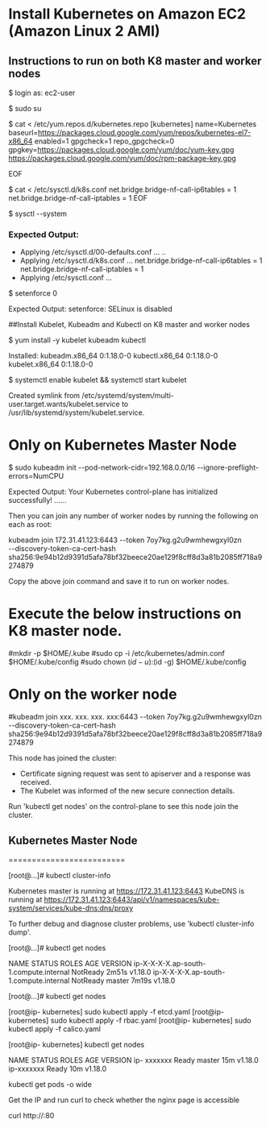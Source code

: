 # Install Kubernetes on Amazon EC2 (Amazon Linux 2 AMI)


## Instructions to run on both K8 master and worker nodes

$ login as: ec2-user

$ sudo su

$ cat <<EOF > /etc/yum.repos.d/kubernetes.repo
[kubernetes]
name=Kubernetes
baseurl=https://packages.cloud.google.com/yum/repos/kubernetes-el7-x86_64
enabled=1
gpgcheck=1
repo_gpgcheck=0
gpgkey=https://packages.cloud.google.com/yum/doc/yum-key.gpg https://packages.cloud.google.com/yum/doc/rpm-package-key.gpg

EOF

$ cat <<EOF >  /etc/sysctl.d/k8s.conf
net.bridge.bridge-nf-call-ip6tables = 1
net.bridge.bridge-nf-call-iptables = 1
EOF

$ sysctl --system

### Expected Output:

* Applying /etc/sysctl.d/00-defaults.conf ...
..
* Applying /etc/sysctl.d/k8s.conf ...
net.bridge.bridge-nf-call-ip6tables = 1
net.bridge.bridge-nf-call-iptables = 1
* Applying /etc/sysctl.conf ...


$ setenforce 0

Expected Output:   setenforce: SELinux is disabled

##Install Kubelet, Kubeadm and Kubectl on K8 master and worker nodes

$ yum install -y kubelet kubeadm kubectl 


Installed:
  kubeadm.x86_64 0:1.18.0-0                kubectl.x86_64 0:1.18.0-0                kubelet.x86_64 0:1.18.0-0


$ systemctl enable kubelet && systemctl start kubelet

Created symlink from /etc/systemd/system/multi-user.target.wants/kubelet.service to /usr/lib/systemd/system/kubelet.service.


Only on Kubernetes Master Node
==============================

$ sudo kubeadm init --pod-network-cidr=192.168.0.0/16 --ignore-preflight-errors=NumCPU

Expected Output: 
Your Kubernetes control-plane has initialized successfully!
……

Then you can join any number of worker nodes by running the following on each as root:


kubeadm join 172.31.41.123:6443 --token 7oy7kg.g2u9wmhewgxyl0zn \
    --discovery-token-ca-cert-hash sha256:9e94b12d9391d5afa78bf32beece20ae129f8cff8d3a81b2085ff718a9274879


Copy the above join command and save it to run on worker nodes.

# Execute the below instructions on K8 master node. 

#mkdir -p $HOME/.kube
#sudo cp -i /etc/kubernetes/admin.conf $HOME/.kube/config
#sudo chown $(id -u):$(id -g) $HOME/.kube/config

# Only on the worker node

#kubeadm join xxx. xxx. xxx. xxx:6443 --token 7oy7kg.g2u9wmhewgxyl0zn \
    --discovery-token-ca-cert-hash sha256:9e94b12d9391d5afa78bf32beece20ae129f8cff8d3a81b2085ff718a9274879

This node has joined the cluster:
* Certificate signing request was sent to apiserver and a response was received.
* The Kubelet was informed of the new secure connection details.

Run 'kubectl get nodes' on the control-plane to see this node join the cluster.

## Kubernetes Master Node
=========================

[root@...]# kubectl cluster-info

Kubernetes master is running at https://172.31.41.123:6443
KubeDNS is running at https://172.31.41.123:6443/api/v1/namespaces/kube-system/services/kube-dns:dns/proxy

To further debug and diagnose cluster problems, use 'kubectl cluster-info dump'.

[root@...]# kubectl get nodes

NAME                                      	              STATUS     ROLES    AGE     VERSION
ip-X-X-X-X.ap-south-1.compute.internal    NotReady   <none>   2m51s    v1.18.0
ip-X-X-X-X.ap-south-1.compute.internal    NotReady    master   7m19s    v1.18.0


[root@...]# kubectl get nodes

[root@ip- kubernetes]  sudo kubectl apply -f etcd.yaml
[root@ip- kubernetes]  sudo kubectl apply -f rbac.yaml
[root@ip- kubernetes]  sudo kubectl apply -f calico.yaml

[root@ip- kubernetes] kubectl get nodes

NAME                   STATUS   	ROLES     AGE   	VERSION
ip- xxxxxxx            Ready    	master    15m   	v1.18.0
ip-xxxxxxx             Ready    	<none>    10m     	v1.18.0

kubectl get pods -o wide

Get the IP and run curl to check whether the nginx page is accessible

curl http://<IP>:80


